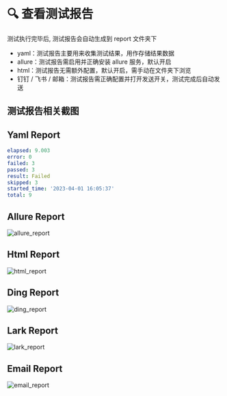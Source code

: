# 🔍 查看测试报告

测试执行完毕后, 测试报告会自动生成到 report 文件夹下

- yaml：测试报告主要用来收集测试结果，用作存储结果数据
- allure：测试报告需启用并正确安装 allure 服务，默认开启
- html：测试报告无需额外配置，默认开启，需手动在文件夹下浏览
- 钉钉 / 飞书 / 邮箱：测试报告需正确配置并打开发送开关，测试完成后自动发送

## 测试报告相关截图

Yaml Report
-
```yaml
elapsed: 9.003
error: 0
failed: 3
passed: 3
result: Failed
skipped: 3
started_time: '2023-04-01 16:05:37'
total: 9
```

Allure Report
-
<img :src="$withBase('/assets/img/allure_report.jpg')" alt="allure_report">

Html Report
-
<img :src="$withBase('/assets/img/html_report.jpg')" alt="html_report">

Ding Report
-
<img :src="$withBase('/assets/img/ding_report.jpg')" alt="ding_report">

Lark Report
-
<img :src="$withBase('/assets/img/lark_report.jpg')" alt="lark_report">

Email Report
-
<img :src="$withBase('/assets/img/email_report.jpg')" alt="email_report">
